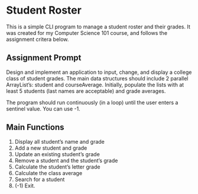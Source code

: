 # Student Roster

This is a simple CLI program to manage a student roster and their grades. It was created for my Computer Science 101 course, and follows the assignment critera below.


## Assignment Prompt
Design and implement an application to input, change, and display a college class of
student grades. The main data structures should include 2 parallel ArrayList’s:
student and courseAverage. Initially, populate the lists with at least 5 students (last
names are acceptable) and grade averages.

The program should run continuously (in a loop) until the user enters a sentinel
value. You can use -1.


## Main Functions 

1. Display all student’s name and grade 
2. Add a new student and grade
3. Update an existing student’s grade
4. Remove a student and the student’s grade
5. Calculate the student’s letter grade
6. Calculate the class average
7. Search for a student
8. (-1) Exit.
